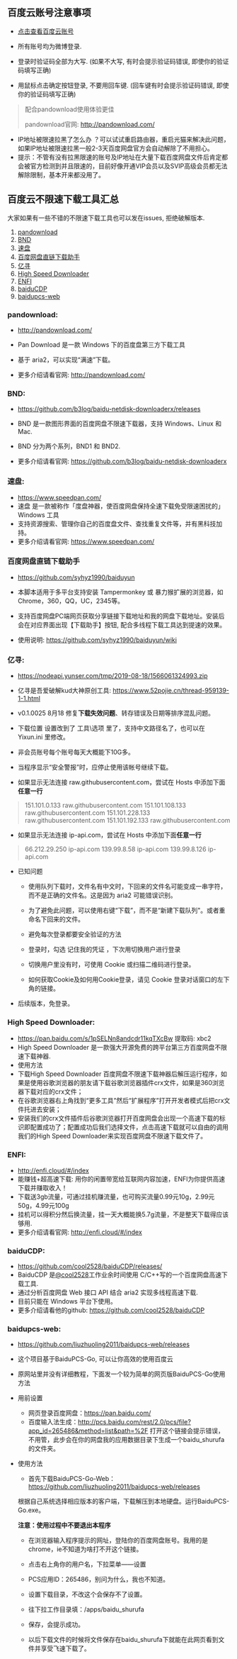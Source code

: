 ## 百度云账号注意事项

- [点击查看百度云账号](https://github.com/BlameKidd/BaiduYunVIP/blob/master/BaiduYunVIP.md)

- 所有账号均为微博登录.

- 登录时验证码全部为大写. (如果不大写, 有时会提示验证码错误, 即使你的验证码填写正确)

- 用鼠标点击确定按钮登录, 不要用回车键. (回车键有时会提示验证码错误, 即使你的验证码填写正确)

    

> 配合pandownload使用体验更佳
>
> pandownload官网: http://pandownload.com/

- IP地址被限速拉黑了怎么办 ？可以试试重启路由器，重启光猫来解决此问题，如果IP地址被限速拉黑一般2-3天百度网盘官方会自动解除了不用担心。
- 提示：不管有没有拉黑限速的账号及IP地址在大量下载百度网盘文件后肯定都会被官方检测到并且限速的，目前好像开通VIP会员以及SVIP高级会员都无法解除限制，基本开来都没用了。

## 百度云不限速下载工具汇总

大家如果有一些不错的不限速下载工具也可以发在issues, 拒绝破解版本.

1. [pandownload](#pandownload)
2. [BND](#bnd)
3. [速盘](#速盘)
4. [百度网盘直链下载助手](#百度网盘直链下载助手)
5. [亿寻](#亿寻)
6. [High Speed Downloader](#high-speed-downloader)
7. [ENFI](#enfi)
8. [baiduCDP](#baiducdp)
9. [baidupcs-web](#baidupcs-web)




### pandownload: 

- http://pandownload.com/

- Pan Download 是一款 Windows 下的百度盘第三方下载工具

- 基于 aria2，可以实现“满速”下载。

- 更多介绍请看官网:  http://pandownload.com/

### BND:

- https://github.com/b3log/baidu-netdisk-downloaderx/releases

- BND 是一款图形界面的百度网盘不限速下载器，支持 Windows、Linux 和 Mac.

- BND 分为两个系列，BND1 和 BND2.
- 更多介绍请看官网: https://github.com/b3log/baidu-netdisk-downloaderx

### 速盘: 
- https://www.speedpan.com/
- 速盘 是一款被称作「度盘神器，使百度网盘保持全速下载免受限速困扰的」Windows 工具
- 支持资源搜索、管理你自己的百度盘文件、查找重复文件等，并有黑科技加持。
- 更多介绍请看官网: https://www.speedpan.com/

### 百度网盘直链下载助手

- https://github.com/syhyz1990/baiduyun
- 本脚本适用于多平台支持安装 Tampermonkey 或 暴力猴扩展的浏览器，如Chrome，360，QQ，UC，2345等。
- 支持百度网盘PC端网页获取分享链接下载地址和我的网盘下载地址。安装后会在对应界面出现【下载助手】按钮, 配合多线程下载工具达到提速的效果。

- 使用说明: https://github.com/syhyz1990/baiduyun/wiki

### 亿寻:

- https://nodeapi.yunser.com/tmp/2019-08-18/1566061324993.zip

- 亿寻是吾爱破解kud大神原创工具: https://www.52pojie.cn/thread-959139-1-1.html

- v0.1.0025 8月18 修复**下载失效问题**、转存错误及日期等排序混乱问题。

- 下载位置 设置改到了 工具\选项 里了，支持中文路径名了，也可以在 Yixun.ini 里修改。

- 非会员账号每个账号每天大概能下10G多。

- 当程序显示“安全警报”时，应停止使用该帐号继续下载。

- 如果显示无法连接 raw.githubusercontent.com，尝试在 Hosts 中添加下面**任意一行**

> 151.101.0.133          raw.githubusercontent.com
> 151.101.108.133      raw.githubusercontent.com
> 151.101.228.133      raw.githubusercontent.com
> 151.101.192.133      raw.githubusercontent.com

- 如果显示无法连接 ip-api.com，尝试在 Hosts 中添加下面**任意一行**

> 66.212.29.250        ip-api.com
> 139.99.8.58            ip-api.com
> 139.99.8.126          ip-api.com

- 已知问题

    - 使用队列下载时，文件名有中文时，下回来的文件名可能变成一串字符，而不是正确的文件名。这是因为 aria2 可能错误识别。
    - 为了避免此问题，可以使用右键“下载”，而不是“新建下载队列"。或者重命名下回来的文件。

    - 避免每次登录都要安全验证的方法

    - 登录时，勾选 记住我的凭证 ，下次用切换用户进行登录
    - 切换用户里没有时，可使用 Cookie 或扫描二维码进行登录。
    - 如何获取Cookie及如何用Cookie登录，请见 Cookie 登录对话窗口的左下角的链接。

- 后续版本，免登录。  

### High Speed Downloader:
- https://pan.baidu.com/s/1pSELNn8andcdr11kqTXcBw 提取码: xbc2
- High Speed Downloader 是一款强大开源免费的跨平台第三方百度网盘不限速下载神器.
- 使用方法
- 下载High Speed Downloader 百度网盘不限速下载神器后解压运行程序，如果是使用谷歌浏览器的朋友请下载谷歌浏览器插件crx文件，如果是360浏览器下载对应的crx文件；
- 在谷歌浏览器右上角找到“更多工具”然后“扩展程序”打开开发者模式后把crx文件托进去安装；
- 安装我们的crx文件插件后谷歌浏览器打开百度网盘会出现一个高速下载的标识即配置成功了；配置成功后我们选择文件，点击高速下载就可以自由的调用我们的High Speed Downloader来实现百度网盘不限速下载文件了。

### ENFI: 
- http://enfi.cloud/#/index
- 能赚钱+超高速下载: 用你的闲置带宽给互联网内容加速，ENFI为你提供高速下载并赚取收入！
- 下载送3gb流量，可通过挂机赚流量，也可购买流量0.99元10g，2.99元50g，4.99元100g
- 挂机可以得积分然后换流量，挂一天大概能换5.7g流量，不是整天下载得应该够用.
- 更多介绍请看官网: http://enfi.cloud/#/index

### baiduCDP: 
- https://github.com/cool2528/baiduCDP/releases/ 
- BaiduCDP 是[@cool2528](https://github.com/cool2528)工作业余时间使用 C/C++写的一个百度网盘高速下载工具.
- 通过分析百度网盘 Web 接口 API 结合 aria2 实现多线程高速下载.
- 目前只能在 Windows 平台下使用。
- 更多介绍请看他的github: https://github.com/cool2528/baiduCDP

### baidupcs-web:
- https://github.com/liuzhuoling2011/baidupcs-web/releases

- 这个项目基于BaiduPCS-Go, 可以让你高效的使用百度云

- 原网站里并没有详细教程，下面发一个较为简单的网页版BaiduPCS-Go使用方法

- 用前设置

    - 网页登录百度网盘：https://pan.baidu.com/
    - 百度输入法生成：http://pcs.baidu.com/rest/2.0/pcs/file?app_id=265486&method=list&path=%2F
    打开这个链接会提示错误，不用管，此步会在你的网盘我的应用数据目录下生成一个baidu_shurufa的文件夹。

- 使用方法

    - 首先下载BaiduPCS-Go-Web： https://github.com/liuzhuoling2011/baidupcs-web/releases

    根据自己系统选择相应版本的客户端，下载解压到本地硬盘。运行BaiduPCS-Go.exe。 

    **注意：使用过程中不要退出本程序** 

    - 在浏览器输入程序提示的网址，登陆你的百度网盘账号。我用的是chrome，ie不知道为啥打不开这个链接。

    - 点击右上角你的用户名，下拉菜单——设置

    - PCS应用ID：265486，别问为什么，我也不知道。

    - 设置下载目录，不改这个会保存不了设置。

    - 往下拉工作目录填：/apps/baidu_shurufa

    - 保存，会提示成功。  

    - 以后下载文件的时候将文件保存在baidu_shurufa下就能在此网页看到文件并享受飞速下载了。



